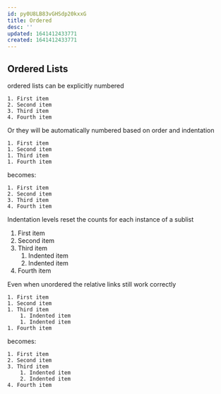 ```yaml
---
id: py0U8LB83vGHSdp20kxxG
title: Ordered
desc: ''
updated: 1641412433771
created: 1641412433771
---
```


## Ordered Lists

ordered lists can be explicitly numbered

```
1. First item
2. Second item
3. Third item
4. Fourth item
```

Or they will be automatically numbered based on order and indentation

```
1. First item
1. Second item
1. Third item
1. Fourth item
```

becomes:

```
1. First item
2. Second item
3. Third item
4. Fourth item
```

Indentation levels reset the counts for each instance of a sublist

1. First item
2. Second item
3. Third item
   1. Indented item
   2. Indented item
4. Fourth item

Even when unordered the relative links still work correctly

```
1. First item
1. Second item
1. Third item
    1. Indented item
    1. Indented item
1. Fourth item
```

becomes:

```
1. First item
2. Second item
3. Third item
    1. Indented item
    2. Indented item
4. Fourth item
```
